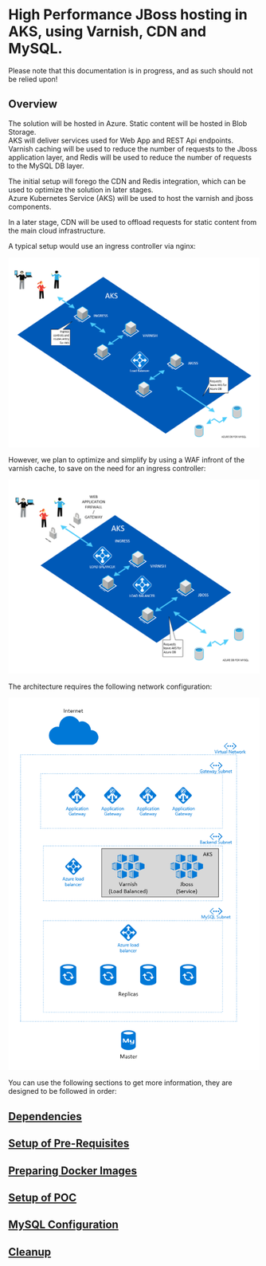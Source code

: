 # High Performance JBoss hosting in AKS, using Varnish, CDN and MySQL.

Please note that this documentation is in progress, and as such should not be relied upon!

## Overview

The solution will be hosted in Azure.
Static content will be hosted in Blob Storage.  
AKS will deliver services used for Web App and REST Api endpoints.  
Varnish caching will be used to reduce the number of requests to the Jboss application layer, and Redis will be used to reduce the number of requests to the MySQL DB layer.  
  
The initial setup will forego the CDN and Redis integration, which can be used to optimize the solution in later stages.  
Azure Kubernetes Service (AKS) will be used to host the varnish and jboss components.  

In a later stage, CDN will be used to offload requests for static content from the main cloud infrastructure.  

A typical setup would use an ingress controller via nginx:

![aks hierarchical overview](./images/aks_arc_overview.png)

However, we plan to optimize and simplify by using a WAF infront of the varnish cache, to save on the need for an ingress controller:

![aks hierarchical overview](./images/aks_arc_overview_2.png)

The architecture requires the following network configuration:

![solution network](./images/solution_networking_0.1.PNG)

You can use the following sections to get more information, they are designed to be followed in order:

## [Dependencies](./dependecies.md)

## [Setup of Pre-Requisites](pre-req_setup.md)

## [Preparing Docker Images](./docker_image_prep.md)

## [Setup of POC](poc_setup.md)

## [MySQL Configuration](./mysql_configuration.md)

## [Cleanup](./cleanup.md)


